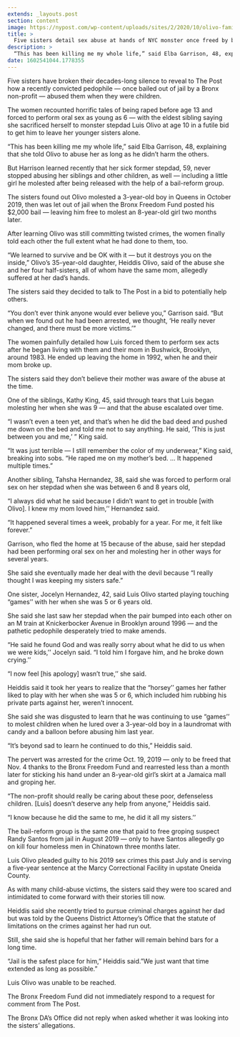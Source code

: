 ```yaml
--- 
extends: _layouts.post 
section: content 
image: https://nypost.com/wp-content/uploads/sites/2/2020/10/olivo-family-50-e1602536718764.jpg?quality=90&strip=all&w=1200 
title: > 
  Five sisters detail sex abuse at hands of NYC monster once freed by bail-reform group 
description: > 
  “This has been killing me my whole life,” said Elba Garrison, 48, explaining that she told Olivo to abuse her as long as he didn’t harm the others.The sisters said they decided to talk to The Post in a bid to potentially help others.The sisters said they don’t believe their mother was aware of the abuse at the time.Luis Olivo pleaded guilty to his 2019 sex crimes this past July and is serving a five-year sentence at the Marcy Correctional Facility in upstate Oneida County.The Bronx DA’s Office did not reply when asked whether it was looking into the sisters’ allegations. 
date: 1602541044.1778355 
--- 
```

Five sisters have broken their decades-long silence to reveal to The Post how a recently convicted pedophile — once bailed out of jail by a Bronx non-profit — abused them when they were children.

The women recounted horrific tales of being raped before age 13 and forced to perform oral sex as young as 6 — with the eldest sibling saying she sacrificed herself to monster stepdad Luis Olivo at age 10 in a futile bid to get him to leave her younger sisters alone.

“This has been killing me my whole life,” said Elba Garrison, 48, explaining that she told Olivo to abuse her as long as he didn’t harm the others.

But Harrison learned recently that her sick former stepdad, 59, never stopped abusing her siblings and other children, as well — including a little girl he molested after being released with the help of a bail-reform group.

The sisters found out Olivo molested a 3-year-old boy in Queens in October 2019, then was let out of jail when the Bronx Freedom Fund posted his $2,000 bail — leaving him free to molest an 8-year-old girl two months later.

After learning Olivo was still committing twisted crimes, the women finally told each other the full extent what he had done to them, too.

“We learned to survive and be OK with it — but it destroys you on the inside,” Olivo’s 35-year-old daughter, Heiddis Olivo, said of the abuse she and her four half-sisters, all of whom have the same mom, allegedly suffered at her dad’s hands.

The sisters said they decided to talk to The Post in a bid to potentially help others.

“You don’t ever think anyone would ever believe you,” Garrison said. “But when we found out he had been arrested, we thought, ‘He really never changed, and there must be more victims.’”

The women painfully detailed how Luis forced them to perform sex acts after he began living with them and their mom in Bushwick, Brooklyn, around 1983. He ended up leaving the home in 1992, when he and their mom broke up.

The sisters said they don’t believe their mother was aware of the abuse at the time.

One of the siblings, Kathy King, 45, said through tears that Luis began molesting her when she was 9 — and that the abuse escalated over time.

“I wasn’t even a teen yet, and that’s when he did the bad deed and pushed me down on the bed and told me not to say anything. He said, ‘This is just between you and me,’ ” King said.

“It was just terrible — I still remember the color of my underwear,” King said, breaking into sobs. “He raped me on my mother’s bed. … It happened multiple times.”

Another sibling, Tahsha Hernandez, 38, said she was forced to perform oral sex on her stepdad when she was between 6 and 8 years old,

“I always did what he said because I didn’t want to get in trouble [with Olivo]. I knew my mom loved him,’’ Hernandez said.

“It happened several times a week, probably for a year. For me, it felt like forever.”

Garrison, who fled the home at 15 because of the abuse, said her stepdad had been performing oral sex on her and molesting her in other ways for several years.

She said she eventually made her deal with the devil because “I really thought I was keeping my sisters safe.”

One sister, Jocelyn Hernandez, 42, said Luis Olivo started playing touching “games’’ with her when she was 5 or 6 years old.

She said she last saw her stepdad when the pair bumped into each other on an M train at Knickerbocker Avenue in Brooklyn around 1996 — and the pathetic pedophile desperately tried to make amends.

“He said he found God and was really sorry about what he did to us when we were kids,’’ Jocelyn said. “I told him I forgave him, and he broke down crying.’’

“I now feel [his apology] wasn’t true,’’ she said.

Heiddis said it took her years to realize that the “horsey’’ games her father liked to play with her when she was 5 or 6, which included him rubbing his private parts against her, weren’t innocent.

She said she was disgusted to learn that he was continuing to use “games’’ to molest children when he lured over a 3-year-old boy in a laundromat with candy and a balloon before abusing him last year.

“It’s beyond sad to learn he continued to do this,” Heiddis said.

The pervert was arrested for the crime Oct. 19, 2019 — only to be freed that Nov. 4 thanks to the Bronx Freedom Fund and rearrested less than a month later for sticking his hand under an 8-year-old girl’s skirt at a Jamaica mall and groping her.

“The non-profit should really be caring about these poor, defenseless children. [Luis] doesn’t deserve any help from anyone,” Heiddis said.

“I know because he did the same to me, he did it all my sisters.’’

The bail-reform group is the same one that paid to free groping suspect Randy Santos from jail in August 2019 — only to have Santos allegedly go on kill four homeless men in Chinatown three months later.

Luis Olivo pleaded guilty to his 2019 sex crimes this past July and is serving a five-year sentence at the Marcy Correctional Facility in upstate Oneida County.

As with many child-abuse victims, the sisters said they were too scared and intimidated to come forward with their stories till now.

Heiddis said she recently tried to pursue criminal charges against her dad but was told by the Queens District Attorney’s Office that the statute of limitations on the crimes against her had run out.

Still, she said she is hopeful that her father will remain behind bars for a long time.

“Jail is the safest place for him,” Heiddis said.”We just want that time extended as long as possible.”

Luis Olivo was unable to be reached.

The Bronx Freedom Fund did not immediately respond to a request for comment from The Post.

The Bronx DA’s Office did not reply when asked whether it was looking into the sisters’ allegations.